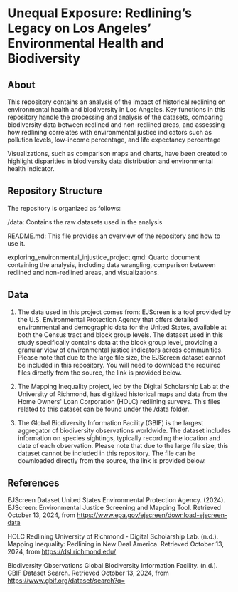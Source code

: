 # Unequal Exposure: Redlining’s Legacy on Los Angeles’ Environmental Health and Biodiversity

## About

This repository contains an analysis of the impact of historical redlining on environmental health and biodiversity in Los Angeles. Key functions in this repository handle the processing and analysis of the datasets, comparing biodiversity data between redlined and non-redlined areas, and assessing how redlining correlates with environmental justice indicators such as pollution levels, low-income percentage, and life expectancy percentage

Visualizations, such as comparison maps and charts, have been created to highlight disparities in biodiversity data distribution and environmental health indicator.

## Repository Structure

The repository is organized as follows:

/data: Contains the raw datasets used in the analysis

README.md: This file provides an overview of the repository and how to use it.

exploring_environmental_injustice_project.qmd: Quarto document containing the analysis, including data wrangling, comparison between redlined and non-redlined areas, and visualizations.

## Data

1. The data used in this project comes from:
EJScreen is a tool provided by the U.S. Environmental Protection Agency that offers detailed environmental and demographic data for the United States, available at both the Census tract and block group levels. The dataset used in this study specifically contains data at the block group level, providing a granular view of environmental justice indicators across communities. Please note that due to the large file size, the EJScreen dataset cannot be included in this repository. You will need to download the required files directly from the source, the link is provided below.

2. The Mapping Inequality project, led by the Digital Scholarship Lab at the University of Richmond, has digitized historical maps and data from the Home Owners' Loan Corporation (HOLC) redlining surveys. This files related to this dataset can be found under the /data folder.

3. The Global Biodiversity Information Facility (GBIF) is the largest aggregator of biodiversity observations worldwide. The dataset includes information on species sightings, typically recording the location and date of each observation. Please note that due to the large file size, this dataset cannot be included in this repository. The file can be downloaded directly from the source, the link is provided below.

## References

EJScreen Dataset
United States Environmental Protection Agency. (2024). EJScreen: Environmental Justice Screening and Mapping Tool. Retrieved October 13, 2024, from https://www.epa.gov/ejscreen/download-ejscreen-data

HOLC Redlining
University of Richmond - Digital Scholarship Lab. (n.d.). Mapping Inequality: Redlining in New Deal America. Retrieved October 13, 2024, from https://dsl.richmond.edu/

Biodiversity Observations
Global Biodiversity Information Facility. (n.d.). GBIF Dataset Search. Retrieved October 13, 2024, from https://www.gbif.org/dataset/search?q=
